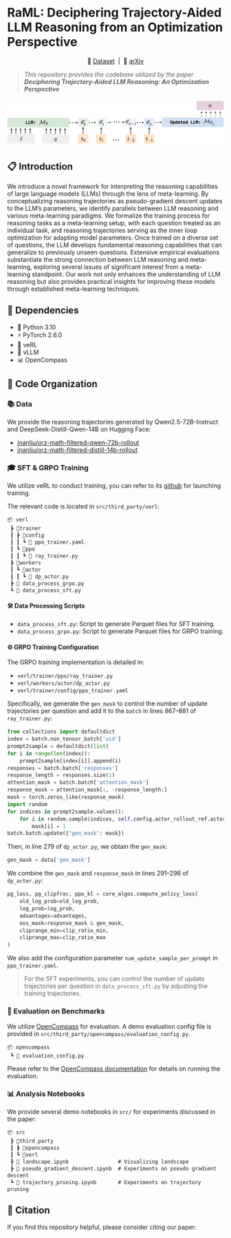 # RaML: Deciphering Trajectory-Aided LLM Reasoning from an Optimization Perspective


<p align="center">
🤗 <a href="https://huggingface.co/collections/jnanliu/raml-data-6834222cdc8b182b0d50c62e">Dataset</a>&nbsp;&nbsp;|&nbsp;&nbsp;📄 <a href="https://arxiv.org/abs/2505.07062">arXiv</a>
</p>

> *This repository provides the codebase utilized by the paper **Deciphering Trajectory-Aided LLM Reasoning: An Optimization Perspective***

![Framework Overview](assets/framework.png)

## 📋 Introduction

We introduce a novel framework for interpreting the reasoning capabilities of large language models (LLMs) through the lens of meta-learning. By conceptualizing reasoning trajectories as pseudo-gradient descent updates to the LLM’s parameters, we identify parallels between LLM reasoning and various meta-learning paradigms. We formalize the training process for reasoning tasks as a meta-learning setup, with each question treated as an individual task, and reasoning trajectories serving as the inner loop optimization for adapting model parameters. Once trained on a diverse set of questions, the LLM develops fundamental reasoning capabilities that can generalize to previously unseen questions. Extensive empirical evaluations substantiate the strong connection between LLM reasoning and meta-learning, exploring several issues of significant interest from a meta-learning standpoint. Our work not only enhances the understanding of LLM reasoning but also provides practical insights for improving these models through established meta-learning techniques.

## 🧰 Dependencies

* 🐍 Python 3.10
* ⚡ PyTorch 2.6.0
* 🧠 veRL
* 🚀 vLLM
* 📊 OpenCompass

## 📁 Code Organization

### 📚 Data

We provide the reasoning trajectories generated by Qwen2.5-72B-Instruct and DeepSeek-Distill-Qwen-14B on Hugging Face:

* [jnanliu/orz-math-filtered-qwen-72b-rollout](https://huggingface.co/datasets/jnanliu/orz-math-filtered-qwen-72b-rollout)
* [jnanliu/orz-math-filtered-distill-14b-rollout](https://huggingface.co/datasets/jnanliu/orz-math-filtered-distill-14b-rollout)

### 🎓 SFT & GRPO Training

We utilize veRL to conduct training, you can refer to its [github](https://github.com/volcengine/verl) for launching training. 

The relevant code is located in `src/third_party/verl`:

```
📦 verl
 ┣ 📂trainer
 ┃ ┣ 📂config
 ┃ ┃ ┗ 📜 ppo_trainer.yaml
 ┃ ┗ 📂ppo
 ┃ ┃ ┗ 📜 ray_trainer.py
 ┣ 📂workers
 ┃ ┗ 📂actor
 ┃ ┃ ┗ 📜 dp_actor.py
 ┣ 📜 data_process_grpo.py
 ┗ 📜 data_process_sft.py
```

#### 🛠️ Data Processing Scripts

* `data_process_sft.py`: Script to generate Parquet files for SFT training.
* `data_process_grpo.py`: Script to generate Parquet files for GRPO training.

#### ⚙️ GRPO Training Configuration

The GRPO training implementation is detailed in:

* `verl/trainer/ppo/ray_trainer.py`
* `verl/workers/actor/dp_actor.py`
* `verl/trainer/config/ppo_trainer.yaml`

Specifically, we generate the `gen_mask` to control the number of update trajectories per question and add it to the `batch` in lines 867–881 of `ray_trainer.py`:

```python
from collections import defaultdict
index = batch.non_tensor_batch['uid']
prompt2sample = defaultdict(list)
for i in range(len(index)):
    prompt2sample[index[i]].append(i)
responses = batch.batch['responses']
response_length = responses.size(1)
attention_mask = batch.batch['attention_mask']
response_mask = attention_mask[:, -response_length:]
mask = torch.zeros_like(response_mask)
import random
for indices in prompt2sample.values():
    for i in random.sample(indices, self.config.actor_rollout_ref.actor.num_update_sample_per_prompt):
        mask[i] = 1
batch.batch.update({"gen_mask": mask})
```

Then, in line 279 of `dp_actor.py`, we obtain the `gen_mask`:

```python
gen_mask = data['gen_mask']
```

We combine the `gen_mask` and `response_mask` in lines 291–296 of `dp_actor.py`:

```python
pg_loss, pg_clipfrac, ppo_kl = core_algos.compute_policy_loss(
    old_log_prob=old_log_prob,
    log_prob=log_prob,
    advantages=advantages,
    eos_mask=response_mask & gen_mask,
    cliprange_min=clip_ratio_min,
    cliprange_max=clip_ratio_max
)
```

We also add the configuration parameter `num_update_sample_per_prompt` in `ppo_trainer.yaml`.

> For the SFT experiments, you can control the number of update trajectories per question in `data_process_sft.py` by adjusting the training trajectories.

### 🧪 Evaluation on Benchmarks

We utilize [OpenCompass](https://github.com/open-compass/opencompass) for evaluation. A demo evaluation config file is provided in `src/third_party/opencompass/evaluation_config.py`.

```
📦 opencompass
 ┗ 📜 evaluation_config.py
```

Please refer to the [OpenCompass documentation](https://opencompass.readthedocs.io/en/latest/) for details on running the evaluation.

### 📊 Analysis Notebooks

We provide several demo notebooks in `src/` for experiments discussed in the paper:

```
📦 src
 ┣ 📂third_party
 ┃ ┣ 📂opencompass
 ┃ ┗ 📂verl
 ┣ 📜 landscape.ipynb                # Visualizing landscape
 ┣ 📜 pseudo_gradient_descent.ipynb  # Experiments on pseudo gradient descent
 ┗ 📜 trajectory_pruning.ipynb       # Experiments on trajectory pruning
```

## 📖 Citation

If you find this repository helpful, please consider citing our paper:

```

```

